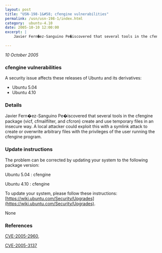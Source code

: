 ```yaml
---
layout: post
title: "USN-198-1&#58; cfengine vulnerabilities"
permalink: /usn/usn-198-1/index.html
category:  ubuntu-4.10
date: 2005-10-10 12:00:00
excerpt: |
    Javier Fern�ez-Sanguino Pe�iscovered that several tools in the cfengine package (vicf, cfmailfilter, and cfcron) create and use temporary files in an insecure way. A local attacker could exploit this with a symlink attack to create or overwrite arbitrary files with the privileges of the user running the cfengine program.
    
--- 
```

 
 

*10 October 2005*

### cfengine vulnerabilities

A security issue affects these releases of Ubuntu and its derivatives:

* Ubuntu 5.04
* Ubuntu 4.10

### Details

Javier Fern�ez-Sanguino Pe�iscovered that several tools in the cfengine package (vicf, cfmailfilter, and cfcron) create and use temporary files in an insecure way. A local attacker could exploit this with a symlink attack to create or overwrite arbitrary files with the privileges of the user running the cfengine program.

### Update instructions

The problem can be corrected by updating your system to the following package version:

Ubuntu 5.04
 : cfengine 

Ubuntu 4.10
 : cfengine 

To update your system, please follow these instructions: [https://wiki.ubuntu.com/Security/Upgrades](https://wiki.ubuntu.com/Security/Upgrades).

None

### References

 
 [CVE-2005-2960](http://people.ubuntu.com/~ubuntu-security/cve/CVE-2005-2960), 

 [CVE-2005-3137](http://people.ubuntu.com/~ubuntu-security/cve/CVE-2005-3137)
 

